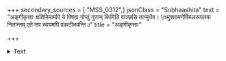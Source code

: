 +++
secondary_sources = [ "MSS_0312",]
jsonClass = "Subhaashita"
text = "अङ्गीकृत्ताः क्षतिमिमामपि ये विषह्य गोप्तुं गुणान् किमिति वाञ्छसि तान्मुधैव।  \nमुक्तामणेर्विमलरूपतया नितान्तम् एते तव स्वयमपि प्रकटीभवन्ति॥"
title = "अङ्गीकृत्ताः"

+++

<details><summary>Text</summary>

अङ्गीकृत्ताः क्षतिमिमामपि ये विषह्य गोप्तुं गुणान् किमिति वाञ्छसि तान्मुधैव।  
मुक्तामणेर्विमलरूपतया नितान्तम् एते तव स्वयमपि प्रकटीभवन्ति॥
</details>
